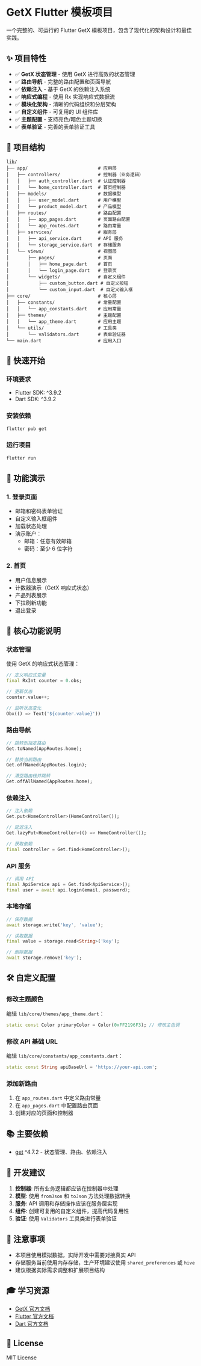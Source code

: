 # GetX Flutter 模板项目

一个完整的、可运行的 Flutter GetX 模板项目，包含了现代化的架构设计和最佳实践。

## ✨ 项目特性

- ✅ **GetX 状态管理** - 使用 GetX 进行高效的状态管理
- ✅ **路由导航** - 完整的路由配置和页面导航
- ✅ **依赖注入** - 基于 GetX 的依赖注入系统
- ✅ **响应式编程** - 使用 Rx 实现响应式数据流
- ✅ **模块化架构** - 清晰的代码组织和分层架构
- ✅ **自定义组件** - 可复用的 UI 组件库
- ✅ **主题配置** - 支持亮色/暗色主题切换
- ✅ **表单验证** - 完善的表单验证工具

## 📁 项目结构

```
lib/
├── app/                          # 应用层
│   ├── controllers/              # 控制器（业务逻辑）
│   │   ├── auth_controller.dart  # 认证控制器
│   │   └── home_controller.dart  # 首页控制器
│   ├── models/                   # 数据模型
│   │   ├── user_model.dart       # 用户模型
│   │   └── product_model.dart    # 产品模型
│   ├── routes/                   # 路由配置
│   │   ├── app_pages.dart        # 页面路由配置
│   │   └── app_routes.dart       # 路由常量
│   ├── services/                 # 服务层
│   │   ├── api_service.dart      # API 服务
│   │   └── storage_service.dart  # 存储服务
│   └── views/                    # 视图层
│       ├── pages/                # 页面
│       │   ├── home_page.dart    # 首页
│       │   └── login_page.dart   # 登录页
│       └── widgets/              # 自定义组件
│           ├── custom_button.dart # 自定义按钮
│           └── custom_input.dart  # 自定义输入框
├── core/                         # 核心层
│   ├── constants/                # 常量配置
│   │   └── app_constants.dart    # 应用常量
│   ├── themes/                   # 主题配置
│   │   └── app_theme.dart        # 应用主题
│   └── utils/                    # 工具类
│       └── validators.dart       # 表单验证器
└── main.dart                     # 应用入口
```

## 🚀 快速开始

### 环境要求

- Flutter SDK: ^3.9.2
- Dart SDK: ^3.9.2

### 安装依赖

```bash
flutter pub get
```

### 运行项目

```bash
flutter run
```

## 📱 功能演示

### 1. 登录页面

- 邮箱和密码表单验证
- 自定义输入框组件
- 加载状态处理
- 演示账户：
  - 邮箱：任意有效邮箱
  - 密码：至少 6 位字符

### 2. 首页

- 用户信息展示
- 计数器演示（GetX 响应式状态）
- 产品列表展示
- 下拉刷新功能
- 退出登录

## 🎯 核心功能说明

### 状态管理

使用 GetX 的响应式状态管理：

```dart
// 定义响应式变量
final RxInt counter = 0.obs;

// 更新状态
counter.value++;

// 监听状态变化
Obx(() => Text('${counter.value}'))
```

### 路由导航

```dart
// 跳转到指定路由
Get.toNamed(AppRoutes.home);

// 替换当前路由
Get.offNamed(AppRoutes.login);

// 清空路由栈并跳转
Get.offAllNamed(AppRoutes.home);
```

### 依赖注入

```dart
// 注入依赖
Get.put<HomeController>(HomeController());

// 延迟注入
Get.lazyPut<HomeController>(() => HomeController());

// 获取依赖
final controller = Get.find<HomeController>();
```

### API 服务

```dart
// 调用 API
final ApiService api = Get.find<ApiService>();
final user = await api.login(email, password);
```

### 本地存储

```dart
// 保存数据
await storage.write('key', 'value');

// 读取数据
final value = storage.read<String>('key');

// 删除数据
await storage.remove('key');
```

## 🛠 自定义配置

### 修改主题颜色

编辑 `lib/core/themes/app_theme.dart`：

```dart
static const Color primaryColor = Color(0xFF2196F3); // 修改主色调
```

### 修改 API 基础 URL

编辑 `lib/core/constants/app_constants.dart`：

```dart
static const String apiBaseUrl = 'https://your-api.com';
```

### 添加新路由

1. 在 `app_routes.dart` 中定义路由常量
2. 在 `app_pages.dart` 中配置路由页面
3. 创建对应的页面和控制器

## 📚 主要依赖

- [get](https://pub.dev/packages/get) ^4.7.2 - 状态管理、路由、依赖注入

## 🔧 开发建议

1. **控制器**: 所有业务逻辑都应该在控制器中处理
2. **模型**: 使用 `fromJson` 和 `toJson` 方法处理数据转换
3. **服务**: API 调用和存储操作应该在服务层实现
4. **组件**: 创建可复用的自定义组件，提高代码复用性
5. **验证**: 使用 `Validators` 工具类进行表单验证

## 📝 注意事项

- 本项目使用模拟数据，实际开发中需要对接真实 API
- 存储服务当前使用内存存储，生产环境建议使用 `shared_preferences` 或 `hive`
- 建议根据实际需求调整和扩展项目结构

## 🎓 学习资源

- [GetX 官方文档](https://github.com/jonataslaw/getx)
- [Flutter 官方文档](https://flutter.dev/docs)
- [Dart 官方文档](https://dart.dev/guides)

## 📄 License

MIT License
